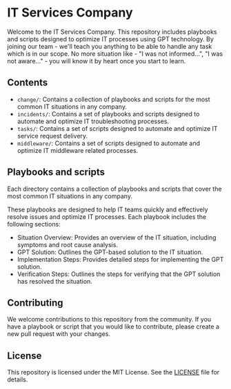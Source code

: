 # IT Services Company
Welcome to the IT Services Company. This repository includes playbooks and scripts designed to optimize IT processes using GPT technology. 
By joining our team - we'll teach you anything to be able to handle any task which is in our scope. 
No more situation like - "I was not informed...", "I was not aware..." - you will know it by heart once you start to learn.

## Contents
- `change/`: Contains a collection of playbooks and scripts for the most common IT situations in any company.
- `incidents/`: Contains a set of playbooks and scripts designed to automate and optimize IT troubleshooting processes.
- `tasks/`: Contains a set of scripts designed to automate and optimize IT service request delivery.
- `middleware/`: Contains a set of scripts designed to automate and optimize IT middleware related processes.


## Playbooks and scripts
Each directory contains a collection of playbooks and scripts that cover the most common IT situations in any company. 

These playbooks are designed to help IT teams quickly and effectively resolve issues and optimize IT processes.
Each playbook includes the following sections:
- Situation Overview: Provides an overview of the IT situation, including symptoms and root cause analysis.
- GPT Solution: Outlines the GPT-based solution to the IT situation.
- Implementation Steps: Provides detailed steps for implementing the GPT solution.
- Verification Steps: Outlines the steps for verifying that the GPT solution has resolved the situation.

## Contributing
We welcome contributions to this repository from the community. If you have a playbook or script that you would like to contribute, please create a new pull request with your changes.

## License
This repository is licensed under the MIT License. See the [LICENSE](LICENSE) file for details.